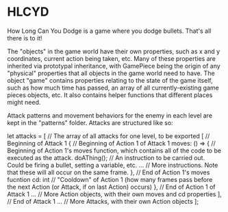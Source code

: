 # HLCYD
How Long Can You Dodge is a game where you dodge bullets. That's all there is to it!

The "objects" in the game world have their own properties, such as x and y coordinates, current action being taken, etc.
Many of these properties are inherited via prototypal inheritance, with GamePiece being the origin of any "physical" properties that all objects in the game world need to have.
The object "game" contains properties relating to the state of the game itself, such as how much time has passed, an array of all currently-existing game pieces objects, etc.
It also contains helper functions that different places might need.

Attack patterns and movement behaviors for the enemy in each level are kept in the "patterns" folder.
Attacks are structured like so:

let attacks = [     // The array of all attacks for one level, to be exported
  [                   // Beginning of Attack 1
    {                   // Beginning of Action 1 of Attack 1
      moves: () => {      // Beginning of Action 1's moves function, which contains all of the code to be executed as the attack.
        doAThing();         // An instruction to be carried out. Could be firing a bullet, setting a variable, etc.
        ...                 // More instructions. Note that these will all occur on the same frame.
      },                  // End of Action 1's moves fucntion
      cd: int             // "Cooldown" of Action 1 (how many frames pass before the next Action (or Attack, if on last Action) occurs)
    },                  // End of Action 1 of Attack 1
    ...                 // More Action objects, with their own moves and cd properties
  ],                  // End of Attack 1
  ...                 // More Attacks, with their own Action objects
];

